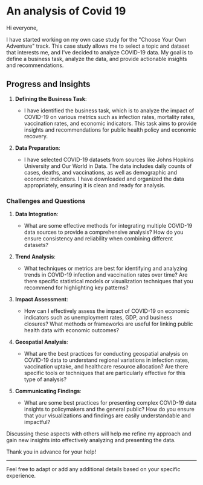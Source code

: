# An analysis of Covid 19

Hi everyone,

I have started working on my own case study for the "Choose Your Own Adventure" track. This case study allows me to select a topic and dataset that interests me, and I've decided to analyze COVID-19 data. My goal is to define a business task, analyze the data, and provide actionable insights and recommendations.

## Progress and Insights

1. **Defining the Business Task**:
   - I have identified the business task, which is to analyze the impact of COVID-19 on various metrics such as infection rates, mortality rates, vaccination rates, and economic indicators. This task aims to provide insights and recommendations for public health policy and economic recovery.

2. **Data Preparation**:
   - I have selected COVID-19 datasets from sources like Johns Hopkins University and Our World in Data. The data includes daily counts of cases, deaths, and vaccinations, as well as demographic and economic indicators. I have downloaded and organized the data appropriately, ensuring it is clean and ready for analysis.

### Challenges and Questions

1. **Data Integration**:
   - What are some effective methods for integrating multiple COVID-19 data sources to provide a comprehensive analysis? How do you ensure consistency and reliability when combining different datasets?

2. **Trend Analysis**:
   - What techniques or metrics are best for identifying and analyzing trends in COVID-19 infection and vaccination rates over time? Are there specific statistical models or visualization techniques that you recommend for highlighting key patterns?

3. **Impact Assessment**:
   - How can I effectively assess the impact of COVID-19 on economic indicators such as unemployment rates, GDP, and business closures? What methods or frameworks are useful for linking public health data with economic outcomes?

4. **Geospatial Analysis**:
   - What are the best practices for conducting geospatial analysis on COVID-19 data to understand regional variations in infection rates, vaccination uptake, and healthcare resource allocation? Are there specific tools or techniques that are particularly effective for this type of analysis?

5. **Communicating Findings**:
   - What are some best practices for presenting complex COVID-19 data insights to policymakers and the general public? How do you ensure that your visualizations and findings are easily understandable and impactful?

Discussing these aspects with others will help me refine my approach and gain new insights into effectively analyzing and presenting the data.

Thank you in advance for your help!

---

Feel free to adapt or add any additional details based on your specific experience.